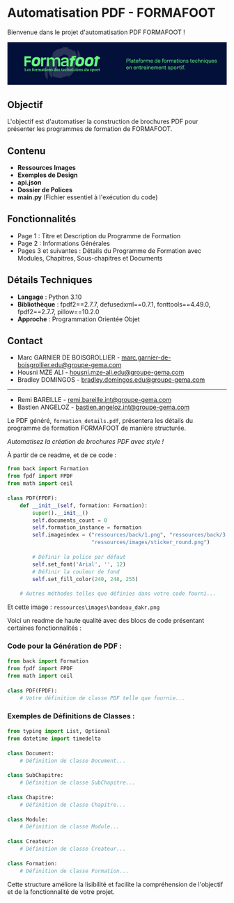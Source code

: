 # Automatisation PDF - FORMAFOOT

Bienvenue dans le projet d'automatisation PDF FORMAFOOT !

![Bandeau FORMAFOOT](ressources\images\bandeau_dakr.png)

## Objectif

L'objectif est d'automatiser la construction de brochures PDF pour présenter les programmes de formation de FORMAFOOT.

## Contenu

- **Ressources Images**
- **Exemples de Design**
- **api.json**
- **Dossier de Polices**
- **main.py** (Fichier essentiel à l'exécution du code)

## Fonctionnalités

- Page 1 : Titre et Description du Programme de Formation
- Page 2 : Informations Générales
- Pages 3 et suivantes : Détails du Programme de Formation avec Modules, Chapitres, Sous-chapitres et Documents

## Détails Techniques

- **Langage** : Python 3.10
- **Bibliothèque** : fpdf2==2.7.7, defusedxml==0.7.1, fonttools==4.49.0, fpdf2==2.7.7, pillow==10.2.0
- **Approche** : Programmation Orientée Objet

## Contact
- Marc GARNIER DE BOISGROLLIER  - marc.garnier-de-boisgrollier.edu@groupe-gema.com
- Housni MZE ALI - housni.mze-ali.edu@groupe-gema.com
- Bradley DOMINGOS - bradley.domingos.edu@groupe-gema.com
---
- Remi BAREILLE - remi.bareille.int@groupe-gema.com
- Bastien ANGELOZ - bastien.angeloz.int@groupe-gema.com

Le PDF généré, `formation_details.pdf`, présentera les détails du programme de formation FORMAFOOT de manière structurée.

*Automatisez la création de brochures PDF avec style !*

À partir de ce readme, et de ce code :

```python
from back import Formation
from fpdf import FPDF
from math import ceil

class PDF(FPDF):
    def __init__(self, formation: Formation):
        super().__init__()
        self.documents_count = 0
        self.formation_instance = formation
        self.imageindex = ("ressources/back/1.png", "ressources/back/3.png", "ressources/back/2.png", "ressources/back/3.png",
                           "ressources/images/sticker_round.png")

        # Définir la police par défaut
        self.set_font('Arial', '', 12)
        # Définir la couleur de fond
        self.set_fill_color(240, 248, 255)

    # Autres méthodes telles que définies dans votre code fourni...
```

Et cette image :
`ressources\images\bandeau_dakr.png`

Voici un readme de haute qualité avec des blocs de code présentant certaines fonctionnalités :

### Code pour la Génération de PDF :

```python
from back import Formation
from fpdf import FPDF
from math import ceil

class PDF(FPDF):
    # Votre définition de classe PDF telle que fournie...
```

### Exemples de Définitions de Classes :

```python
from typing import List, Optional
from datetime import timedelta

class Document:
    # Définition de classe Document...

class SubChapitre:
    # Définition de classe SubChapitre...

class Chapitre:
    # Définition de classe Chapitre...

class Module:
    # Définition de classe Module...

class Createur:
    # Définition de classe Createur...

class Formation:
    # Définition de classe Formation...
```

Cette structure améliore la lisibilité et facilite la compréhension de l'objectif et de la fonctionnalité de votre projet.


